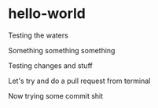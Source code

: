 # hello-world
Testing the waters


Something something something

Testing changes and stuff

Let's try and do a pull request from terminal

Now trying some commit shit
